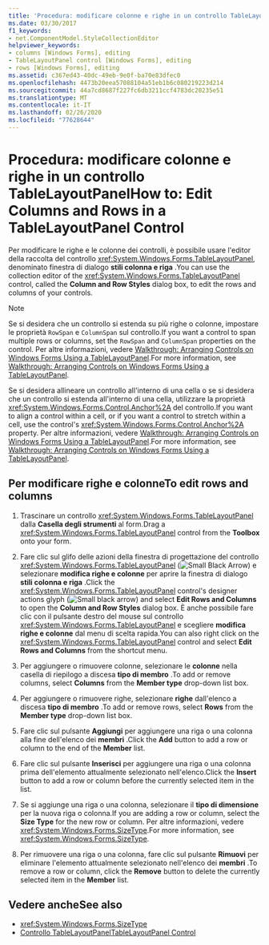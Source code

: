 ```yaml
---
title: 'Procedura: modificare colonne e righe in un controllo TableLayoutPanel'
ms.date: 03/30/2017
f1_keywords:
- net.ComponentModel.StyleCollectionEditor
helpviewer_keywords:
- columns [Windows Forms], editing
- TableLayoutPanel control [Windows Forms], editing
- rows [Windows Forms], editing
ms.assetid: c367ed43-40dc-49eb-9e0f-ba70e83dfec0
ms.openlocfilehash: 4473b20eea57088104a51eb1b6c080219223d214
ms.sourcegitcommit: 44a7cd8687f227fc6db3211ccf4783dc20235e51
ms.translationtype: MT
ms.contentlocale: it-IT
ms.lasthandoff: 02/26/2020
ms.locfileid: "77628644"
---
```

# <a name="how-to-edit-columns-and-rows-in-a-tablelayoutpanel-control"></a><span data-ttu-id="5ddd2-102">Procedura: modificare colonne e righe in un controllo TableLayoutPanel</span><span class="sxs-lookup"><span data-stu-id="5ddd2-102">How to: Edit Columns and Rows in a TableLayoutPanel Control</span></span>

<span data-ttu-id="5ddd2-103">Per modificare le righe e le colonne dei controlli, è possibile usare l'editor della raccolta del controllo <xref:System.Windows.Forms.TableLayoutPanel>, denominato finestra di dialogo **stili colonna e riga** .</span><span class="sxs-lookup"><span data-stu-id="5ddd2-103">You can use the collection editor of the <xref:System.Windows.Forms.TableLayoutPanel> control, called the **Column and Row Styles** dialog box, to edit the rows and columns of your controls.</span></span>

> [!NOTE]
> <span data-ttu-id="5ddd2-104">Se si desidera che un controllo si estenda su più righe o colonne, impostare le proprietà `RowSpan` e `ColumnSpan` sul controllo.</span><span class="sxs-lookup"><span data-stu-id="5ddd2-104">If you want a control to span multiple rows or columns, set the `RowSpan` and `ColumnSpan` properties on the control.</span></span> <span data-ttu-id="5ddd2-105">Per altre informazioni, vedere [Walkthrough: Arranging Controls on Windows Forms Using a TableLayoutPanel](walkthrough-arranging-controls-on-windows-forms-using-a-tablelayoutpanel.md).</span><span class="sxs-lookup"><span data-stu-id="5ddd2-105">For more information, see [Walkthrough: Arranging Controls on Windows Forms Using a TableLayoutPanel](walkthrough-arranging-controls-on-windows-forms-using-a-tablelayoutpanel.md).</span></span>
>
> <span data-ttu-id="5ddd2-106">Se si desidera allineare un controllo all'interno di una cella o se si desidera che un controllo si estenda all'interno di una cella, utilizzare la proprietà <xref:System.Windows.Forms.Control.Anchor%2A> del controllo.</span><span class="sxs-lookup"><span data-stu-id="5ddd2-106">If you want to align a control within a cell, or if you want a control to stretch within a cell, use the control's <xref:System.Windows.Forms.Control.Anchor%2A> property.</span></span> <span data-ttu-id="5ddd2-107">Per altre informazioni, vedere [Walkthrough: Arranging Controls on Windows Forms Using a TableLayoutPanel](walkthrough-arranging-controls-on-windows-forms-using-a-tablelayoutpanel.md).</span><span class="sxs-lookup"><span data-stu-id="5ddd2-107">For more information, see [Walkthrough: Arranging Controls on Windows Forms Using a TableLayoutPanel](walkthrough-arranging-controls-on-windows-forms-using-a-tablelayoutpanel.md).</span></span>

## <a name="to-edit-rows-and-columns"></a><span data-ttu-id="5ddd2-108">Per modificare righe e colonne</span><span class="sxs-lookup"><span data-stu-id="5ddd2-108">To edit rows and columns</span></span>

1. <span data-ttu-id="5ddd2-109">Trascinare un controllo <xref:System.Windows.Forms.TableLayoutPanel> dalla **Casella degli strumenti** al form.</span><span class="sxs-lookup"><span data-stu-id="5ddd2-109">Drag a <xref:System.Windows.Forms.TableLayoutPanel> control from the **Toolbox** onto your form.</span></span>

2. <span data-ttu-id="5ddd2-110">Fare clic sul glifo delle azioni della finestra di progettazione del controllo <xref:System.Windows.Forms.TableLayoutPanel> (![Small Black Arrow](./media/designer-actions-glyph.gif)) e selezionare **modifica righe e colonne** per aprire la finestra di dialogo **stili colonna e riga** .</span><span class="sxs-lookup"><span data-stu-id="5ddd2-110">Click the <xref:System.Windows.Forms.TableLayoutPanel> control's designer actions glyph (![Small black arrow](./media/designer-actions-glyph.gif)) and select **Edit Rows and Columns** to open the **Column and Row Styles** dialog box.</span></span> <span data-ttu-id="5ddd2-111">È anche possibile fare clic con il pulsante destro del mouse sul controllo <xref:System.Windows.Forms.TableLayoutPanel> e scegliere **modifica righe e colonne** dal menu di scelta rapida.</span><span class="sxs-lookup"><span data-stu-id="5ddd2-111">You can also right click on the <xref:System.Windows.Forms.TableLayoutPanel> control and select **Edit Rows and Columns** from the shortcut menu.</span></span>

3. <span data-ttu-id="5ddd2-112">Per aggiungere o rimuovere colonne, selezionare le **colonne** nella casella di riepilogo a discesa **tipo di membro** .</span><span class="sxs-lookup"><span data-stu-id="5ddd2-112">To add or remove columns, select **Columns** from the **Member type** drop-down list box.</span></span>

4. <span data-ttu-id="5ddd2-113">Per aggiungere o rimuovere righe, selezionare **righe** dall'elenco a discesa **tipo di membro** .</span><span class="sxs-lookup"><span data-stu-id="5ddd2-113">To add or remove rows, select **Rows** from the **Member type** drop-down list box.</span></span>

5. <span data-ttu-id="5ddd2-114">Fare clic sul pulsante **Aggiungi** per aggiungere una riga o una colonna alla fine dell'elenco dei **membri** .</span><span class="sxs-lookup"><span data-stu-id="5ddd2-114">Click the **Add** button to add a row or column to the end of the **Member** list.</span></span>

6. <span data-ttu-id="5ddd2-115">Fare clic sul pulsante **Inserisci** per aggiungere una riga o una colonna prima dell'elemento attualmente selezionato nell'elenco.</span><span class="sxs-lookup"><span data-stu-id="5ddd2-115">Click the **Insert** button to add a row or column before the currently selected item in the list.</span></span>

7. <span data-ttu-id="5ddd2-116">Se si aggiunge una riga o una colonna, selezionare il **tipo di dimensione** per la nuova riga o colonna.</span><span class="sxs-lookup"><span data-stu-id="5ddd2-116">If you are adding a row or column, select the **Size Type** for the new row or column.</span></span> <span data-ttu-id="5ddd2-117">Per altre informazioni, vedere <xref:System.Windows.Forms.SizeType>.</span><span class="sxs-lookup"><span data-stu-id="5ddd2-117">For more information, see <xref:System.Windows.Forms.SizeType>.</span></span>

8. <span data-ttu-id="5ddd2-118">Per rimuovere una riga o una colonna, fare clic sul pulsante **Rimuovi** per eliminare l'elemento attualmente selezionato nell'elenco dei **membri** .</span><span class="sxs-lookup"><span data-stu-id="5ddd2-118">To remove a row or column, click the **Remove** button to delete the currently selected item in the **Member** list.</span></span>

## <a name="see-also"></a><span data-ttu-id="5ddd2-119">Vedere anche</span><span class="sxs-lookup"><span data-stu-id="5ddd2-119">See also</span></span>

- <xref:System.Windows.Forms.SizeType>
- [<span data-ttu-id="5ddd2-120">Controllo TableLayoutPanel</span><span class="sxs-lookup"><span data-stu-id="5ddd2-120">TableLayoutPanel Control</span></span>](tablelayoutpanel-control-windows-forms.md)
